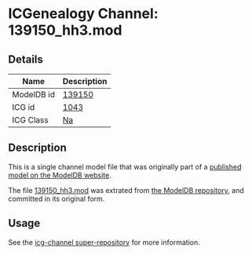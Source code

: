 # ICGenealogy Channel: 139150\_hh3.mod

## Details

Name | Description
---- | -----------
ModelDB id | [139150](http://senselab.med.yale.edu/ModelDB/ShowModel.cshtml?model=139150)
ICG id | [1043](http://icg.neurotheory.ox.ac.uk/channels/2/1043)
ICG Class | [Na](http://icg.neurotheory.ox.ac.uk/channels/2)

## Description

This is a single channel model file that was originally part of a [published model on the ModelDB website](http://senselab.med.yale.edu/mModelDB/ShowModel.cshtml?model=139150).

The file [139150\_hh3.mod](139150_hh3.mod) was extrated from [the ModelDB repository](http://senselab.med.yale.edu/ModelDB/ShowModel.cshtml?model=139150), and committed in its original form.

## Usage

See the [icg-channel super-repository](https://github.com/icgenealogy/icg-channels) for more information.